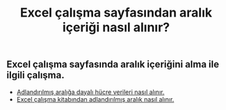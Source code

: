 ﻿---
title: Excel çalışma sayfasından aralık içeriği nasıl alınır?
second_title: Documen
linktitle: Ge
type: docs
url: /tr/ranges/get/
keywords: How to get range content from an Excel worksheet
description: Aspose.Cells Cloud REST API, Excel Çalışma Sayfasından aralık içeriği almayı destekler. SDK, çeşitli geliştirme dillerini destekler. Bunlar arasında Android, C#, Go, Java, NodeJS, Perl, PHP, Python, Ruby ve Swift bulunur.
weight: 20
kwords: Excel, Office Bulut, REST API, Elektronik Tablo, PDF, CSV, Json, Markdown, Excel çalışma sayfasından aralık içeriği nasıl alınır
---
## Excel çalışma sayfasında aralık içeriğini alma ile ilgili çalışma.


- [Adlandırılmış aralığa dayalı hücre verileri nasıl alınır.](/cells/tr/ranges/get/values/) 
- [Excel çalışma kitabından adlandırılmış aralık nasıl alınır.](/cells/tr/ranges/get/name/) 


